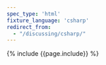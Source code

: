 ```yaml
---
spec_type: 'html'
fixture_language: 'csharp'
redirect_from: 
  - "/discussing/csharp/"
---
```


{% include {{page.include}} %}
